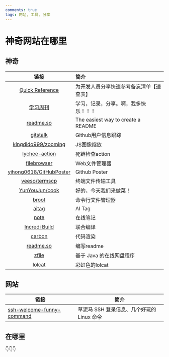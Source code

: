 ```yaml
---
comments: true
tags: 网站, 工具, 分享
---
```

# 神奇网站在哪里

## 神奇
|链接|简介|
|:-------------------------:|:-------------------------------------|
| [Quick Reference](https://wangchujiang.com/reference/) | 为开发人员分享快速参考备忘清单【速查表】 |
| [学习周刊](https://wiki.eryajf.net/learning-weekly/) | 学习，记录，分享。啊，我多快乐！！！ |
| [readme.so](https://readme.so/) | The easiest way to create a README |
| [gitstalk](https://gitstalk.netlify.app/Ohto-Ai) | Github用户信息跟踪 |
| [kingdido999/zooming](https://github.com/kingdido999/zooming) | JS图像缩放 |
| [lychee-action](https://github.com/lycheeverse/lychee-action) | 死链检查action |
| [filebrowser](https://filebrowser.org/) | Web文件管理器 |
| [yihong0618/GitHubPoster](https://github.com/yihong0618/GitHubPoster) | Github Poster |
| [veeso/termscp](https://github.com/veeso/termscp) | 终端文件传输工具 |
| [YunYouJun/cook](https://cook.yunyoujun.cn/) | 好的，今天我们来做菜！ |
| [broot](https://github.com/Canop/broot) | 命令行文件管理器 |
| [aitag](https://aitag.top/) | AI Tag |
| [note](https://note.ms/) | 在线笔记 |
| [Incredi Build](https://docs.incredibuild.cn/index.html) | 联合编译 |
| [carbon](https://carbon.now.sh/) | 代码渲染 |
| [readme.so](https://readme.so/) | 编写readme |
| [zfile](https://github.com/zfile-dev/zfile) | 基于 Java 的在线网盘程序 |
| [lolcat](https://github.com/busyloop/lolcat) | 彩虹色的lolcat |


## 网站
| 链接 | 简介 |
|-----|------|
| [ssh-welcome-funny-command](https://dmesg.app/ssh-welcome-funny-command.html) | 草泥马 SSH 登录信息、几个好玩的 Linux 命令 |

## 在哪里
👇👇👇